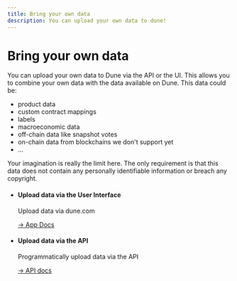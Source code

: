 ```yaml
---
title: Bring your own data
description: You can upload your own data to dune!
---
```


# Bring your own data

You can upload your own data to Dune via the API or the UI. This allows you to combine your own data with the data available on Dune. This data could be:

- product data
- custom contract mappings
- labels
- macroeconomic data
- off-chain data like snapshot votes
- on-chain data from blockchains we don't support yet
- ...

Your imagination is really the limit here. The only requirement is that this data does not contain any personally identifiable information or breach any copyright.

<div class="cards grid" markdown>

-   #### Upload data via the User Interface

    Upload data via dune.com
    
    [→ App Docs](../app/upload-data.md)
  
-  #### Upload data via the API
    
    Programmatically upload data via the API
        
    [→ API docs](../api/api-reference/upload-data/index.md)

</div>
